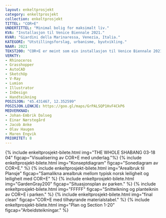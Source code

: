 ```yaml
---
layout: enkeltprosjekt
category: enkeltprosjekt
collection: enkeltprosjekt
TITTEL: "COR+E"
UNDERTITTEL: "Minimal bolig for maksimalt liv."
KVA: "Installasjon til Venice Biennale 2021."
KVAR: "Giardini della Marinaressa, Venezia, Italia."
KATEGORI: "Utstillingsforslag, urbanisme, byutvikling."
NAAR: 2021
TEKST200: "COR+E er meint som ein installasjon til Venice Biennale 2021, men kom seg aldri dit fordi arrangementet vart avlyst. Temaet for biennalen var \"Korleis skal vi bu saman?\", og ville diskutere ulike framtidsscenarier alle som bur ein stad må ta stilling til. <br><br> Vi laga ein installasjon som skulle fraktast frå Noreg til Venezia i bil, og skulle stå i ein av parkane i utstillingsområdet. Det var viktig at dette var gjennomførbart. COR+E (Consumption, Omission, Resting + Existing) illustrerer ein annan måte å bu på, der vi meiner at ein må reflektere over kva ein synast er viktig. Vår løysing av oppgåva er ei sterk komprimering av dei romma vi defienerte som essensielle for det å leva, og gevinsten av komprimeringa er at ein får meir plass til å gjere det ein faktisk ynskjer å gjera. <br><br> Denne boksen på 384cm x 242cm x 104cm kan plasserast kvar som helst i ei leilegheit, og dekkjer minimumsbehova ein har til eit bad, eit kjøken og eit soverom. Kva ein gjer med resten av arealet er opp til ein sjølv. <br><br> Kor lite plass kan ein bu på? <em>9,66m³</em>."
VERKTY:
- Rhinoceros
- Grasshopper
- AutoCAD
- SketchUp
- V-Ray
- Lumion
- Illustrator
- InDesign
- Handteikning
POSISJON: "45.431467, 12.352599"
POSISJON.LENKJE: https://goo.gl/maps/GrPALSQP1HvF4CkP6
MEDVERKNAD: 
- Johan-Embrik Dalseg
- Einar Nørstegård
- Jacob Anke
- Olav Haugen
- Maren Engvik
PRIORITET: 8
---
```

{% include enkeltprosjekt-bilete.html   img="THE WHOLE SHABANG 03-18 04"    figcap="Visualisering av COR+E med underlag."%}
{% include enkeltprosjekt-bilete.html   img="Konseptdiagram"                figcap="Sonediagram av COR+E." %}
{% include enkeltprosjekt-bilete.html   img="Arealbruk til Plansje"         figcap="Samalikna arealbruk mellom typisk norsk leiligheit og leiligheit med COR+E" %}
{% include enkeltprosjekt-bilete.html   img="GardenGray200"                 figcap="Situasjonsplan av parken." %}
{% include enkeltprosjekt-bilete.html   img="FFFFF"                         figcap="Snitteikning og planteiknin av COR+E i parken." %}
{% include enkeltprosjekt-bilete.html   img="final clean"                   figcap="COR+E med tilhøyrande materialstabel." %}
{% include enkeltprosjekt-bilete.html   img="Plan og Section 1-20"          figcap="Arbeidsteikningar." %}